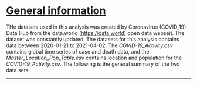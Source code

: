 # <u>**General information**</u>

THe datasets used in this analysis was created by Coronavirus (COVID_19) Data Hub from the data.world (https://data.world) open data webseit. The dataset was constantly updated. The datasets for this analysis contains data between 2020-01-21 to 2021-04-02. The *COVID-19_Activity.csv* contains global time series of case and death data, and the *Master_Location_Pop_Table.csv* contains location and population for the *COVID-19_Activity.csv*. The following is the general summary of the two data sets. 

***





